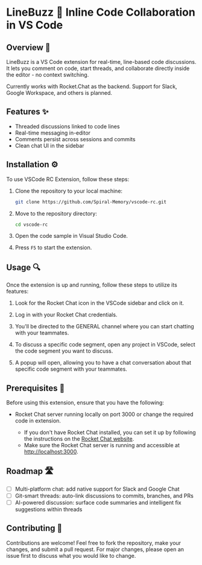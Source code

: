 # LineBuzz 🧵 Inline Code Collaboration in VS Code

## Overview 📘

LineBuzz is a VS Code extension for real-time, line-based code discussions. It lets you comment on code, start threads, and collaborate directly inside the editor - no context switching.

Currently works with Rocket.Chat as the backend. Support for Slack, Google Workspace, and others is planned.

## Features ✨

* Threaded discussions linked to code lines
* Real-time messaging in-editor
* Comments persist across sessions and commits
* Clean chat UI in the sidebar

## Installation ⚙️

To use VSCode RC Extension, follow these steps:

1. Clone the repository to your local machine:

   ```bash
   git clone https://github.com/Spiral-Memory/vscode-rc.git
   ```

2. Move to the repository directory:

   ```bash
   cd vscode-rc
   ```

3. Open the code sample in Visual Studio Code.

4. Press `F5` to start the extension.

## Usage 🔍

Once the extension is up and running, follow these steps to utilize its features:

1. Look for the Rocket Chat icon in the VSCode sidebar and click on it.

2. Log in with your Rocket Chat credentials.

3. You'll be directed to the GENERAL channel where you can start chatting with your teammates.

4. To discuss a specific code segment, open any project in VSCode, select the code segment you want to discuss.

5. A popup will open, allowing you to have a chat conversation about that specific code segment with your teammates.

## Prerequisites 🧰

Before using this extension, ensure that you have the following:

* Rocket Chat server running locally on port 3000 or change the required code in extension.

  * If you don't have Rocket Chat installed, you can set it up by following the instructions on the [Rocket Chat website](https://developer.rocket.chat/open-source-projects/server/server-environment-setup).
  * Make sure the Rocket Chat server is running and accessible at [http://localhost:3000](http://localhost:3000).

## Roadmap 🛣️

* [ ] Multi-platform chat: add native support for Slack and Google Chat
* [ ] Git-smart threads: auto-link discussions to commits, branches, and PRs
* [ ] AI-powered discussion: surface code summaries and intelligent fix suggestions within threads

## Contributing 🤝

Contributions are welcome! Feel free to fork the repository, make your changes, and submit a pull request. For major changes, please open an issue first to discuss what you would like to change.

